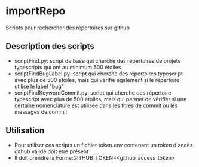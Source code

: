 # importRepo
Scripts pour rechercher des répertoires sur github

## Description des scripts

- scriptFind.py: script de base qui cherche des répertoires de projets typescripts qui ont au minimum 500 étoiles
- scriptFindBugLabel.py: script qui cherche des répertoires typescript avec plus de 500 étoiles, mais qui vérifie également si le répertoire utilise le label "bug"
- scriptFindKeywordCommit.py: script qui cherche des répertoire typescript avec plus de 500 étoiles, mais qui permet de vérifier si une certaine nomenclature est utilisée dans les titres de commit ou les messages de commit


## Utilisation

- Pour utiliser ces scripts un fichier token.env contenant un token d'accès github valide doit être présent
- Il doit prendre la Forme:GITHUB_TOKEN=<github_access_token>
